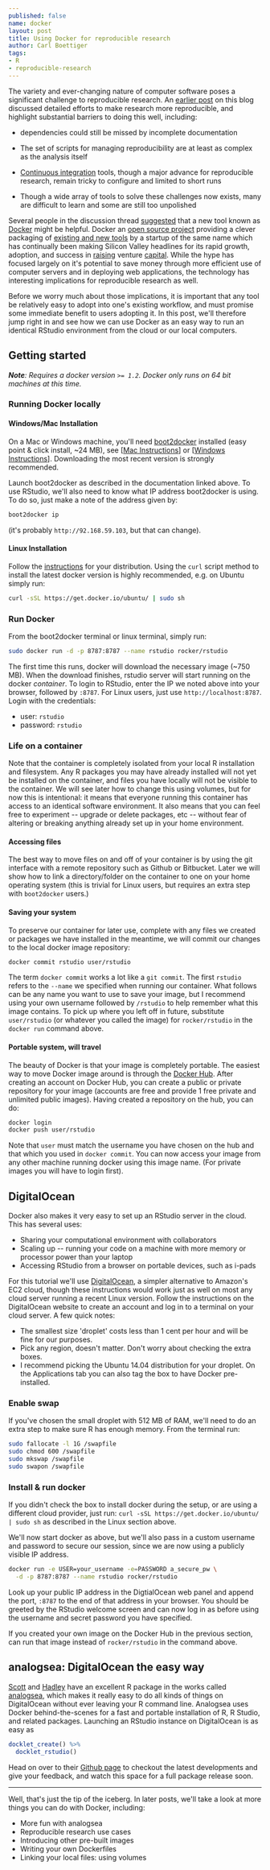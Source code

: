 ```yaml
---
published: false
name: docker
layout: post
title: Using Docker for reproducible research
author: Carl Boettiger
tags:
- R
- reproducible-research
---
```


The variety and ever-changing nature of computer software poses a
significant challenge to reproducible research.  An [earlier post](http://ropensci.org/blog/2014/06/09/reproducibility/)
on this blog discussed detailed efforts to make research more
reproducible, and highlight substantial barriers to doing this well,
including:

- dependencies could still be missed by incomplete documentation

- The set of scripts for managing reproducibility are at least as complex
as the analysis itself

- [Continuous integration](http://en.wikipedia.org/wiki/Continuous_integration) tools, though a major advance for reproducible research, remain tricky
to configure and limited to short runs

- Though a wide array of tools to solve these challenges now exists, many are difficult to learn and
some are still too unpolished

Several people in the discussion thread [suggested](http://disqus.com/embed/comments/?base=default&disqus_version=7ba1eb42&f=ropenscience&t_u=http%3A%2F%2Fropensci.org%2Fblog%2F2014%2F06%2F09%2Freproducibility%2F&t_d=Reproducible%20research%20is%20still%20a%20challenge&t_t=Reproducible%20research%20is%20still%20a%20challenge&s_o=default#) that a new tool known as
[Docker](https://www.docker.com/) might be helpful.  Docker an [open source project](https://github.com/docker/docker/blob/master/LICENSE)
providing a clever packaging of [existing and new tools](https://docs.docker.com/faq/#what-does-docker-add-to-just-plain-lxc)
by a startup of the same name which has continually been
making Silicon Valley headlines for its rapid growth, adoption, and
success in [raising](http://techcrunch.com/2014/01/21/docker-raises-15m-for-popular-open-source-platform-designed-for-developers-to-build-apps-in-the-cloud/) venture [capital](http://blogs.wsj.com/venturecapital/2014/09/16/sequoia-leads-40-million-round-for-docker-as-app-platform-takes-off/). While the hype has focused largely
on it's potential to save money through more efficient use of computer
servers and in deploying web applications, the technology has interesting
implications for reproducible research as well.

Before we worry much about those implications, it is important
that any tool be relatively easy to adopt into one's existing workflow,
and must promise some immediate benefit to users adopting it.  In this post,
we'll therefore jump right in and see how we can use Docker as an easy
way to run an identical RStudio environment from the cloud or our local
computers.


## Getting started

_**Note**: Requires a docker version `>= 1.2`.  Docker
only runs on 64 bit machines at this time._

### Running Docker locally ###

#### Windows/Mac Installation ####

On a Mac or Windows machine, you'll need [boot2docker](https://github.com/boot2docker/boot2docker)
installed (easy point & click install, ~24 MB), see
[[Mac Instructions](https://docs.docker.com/installation/mac/)] or
[[Windows Instructions](https://docs.docker.com/installation/windows/)].
Downloading the most recent version is strongly recommended.

Launch boot2docker as described in the documentation linked above.
To use RStudio, we'll also need to know what IP address boot2docker is
using. To do so, just make a note of the address given by:

```bash
boot2docker ip
```
(it's probably `http://92.168.59.103`, but that can change).


#### Linux Installation ####

Follow the [instructions](https://docs.docker.com/installation/) for
your distribution.  Using the `curl` script method to install the latest
docker version is highly recommended, e.g. on Ubuntu simply run:

```bash
curl -sSL https://get.docker.io/ubuntu/ | sudo sh
```

### Run Docker ###

From the boot2docker terminal or linux terminal, simply run:

```bash
sudo docker run -d -p 8787:8787 --name rstudio rocker/rstudio
```

The first time this runs, docker will download the necessary image (~750 MB). When the
download finishes, rstudio server will start running on the docker _container_.  To
login to RStudio, enter the IP we noted above into your browser, followed by `:8787`.
For Linux users, just use `http://localhost:8787`.  Login with the credentials:

- user: `rstudio`
- password: `rstudio`

### Life on a container ###

Note that the container is completely isolated from your local R installation
and filesystem.  Any R packages you may have already installed will not yet be installed
on the container, and files you have locally will not be visible to the container.
We will see later how to change this using volumes, but for now this is intentional:
it means that everyone running this container has access to an identical software
environment.  It also means that you can feel free to experiment -- upgrade or delete
packages, etc -- without fear of altering or breaking anything already set up in your
home environment.

#### Accessing files ####

The best way to move files on and off of your container is by using the git
interface with a remote repository such as Github or Bitbucket. Later we will
show how to link a directory/folder on the container to one on your home operating
system (this is trivial for Linux users, but requires an extra step with `boot2docker`
users.)

#### Saving your system ####

To preserve our container for later use, complete with any files we created or
packages we have installed in the meantime, we will commit our changes to
the local docker image repository:

```bash
docker commit rstudio user/rstudio
```

The term `docker commit` works a lot like a `git commit`.  The first `rstudio`
refers to the `--name` we specified when running our container.  What
follows can be any name you want to use to save your image, but I recommend
using your own username followed by `/rstudio` to help remember what
this image contains. To pick up where you left off in future, substitute
`user/rstudio` (or whatever you called the image) for `rocker/rstudio`
in the `docker run` command above.

#### Portable system, will travel ####

The beauty of Docker is that your image is completely portable. The
easiest way to move Docker image around is through the [Docker Hub](http://hub.docker.com).
After creating an account on Docker Hub, you can create a public or
private repository for your image (accounts are free and provide 1 free
private and unlimited public images).  Having created a repository on
the hub, you can do:

```bash
docker login
docker push user/rstudio
```

Note that `user` must match the username you have chosen on the hub
and that which you used in `docker commit`.  You can now access your
image from any other machine running docker using this image name.
(For private images you will have to login first).

## DigitalOcean ##

Docker also makes it very easy to set up an RStudio server in the cloud. This
has several uses:

- Sharing your computational environment with collaborators
- Scaling up -- running your code on a machine with more memory or processor power than your laptop
- Accessing RStudio from a browser on portable devices, such as i-pads

For this tutorial we'll use [DigitalOcean](http://digitalocean.com), a
simpler alternative to Amazon's EC2 cloud, though these instructions would
work just as well on most any cloud server running a recent Linux version.
Follow the instructions on the DigitalOcean website to create an account
and log in to a terminal on your cloud server. A few quick notes:

- The smallest size 'droplet' costs less than 1 cent per hour and will
  be fine for our purposes.
- Pick any region, doesn't matter. Don't worry about checking the
  extra boxes.
- I recommend picking the Ubuntu 14.04 distribution for your
  droplet. On the Applications tab you can also tag the box to have Docker
  pre-installed.

### Enable swap ###

If you've chosen the small droplet with 512 MB of RAM, we'll need to do an extra step
to make sure R has enough memory.  From the terminal run:

```bash
sudo fallocate -l 1G /swapfile
sudo chmod 600 /swapfile
sudo mkswap /swapfile
sudo swapon /swapfile
```

### Install & run docker ###

If you didn't check the box to install docker during the setup,
or are using a different cloud provider, just run: `curl -sSL
https://get.docker.io/ubuntu/ | sudo sh` as described in the Linux
section above.

We'll now start docker as above, but we'll also pass in a custom
username and password to secure our session, since we are now
using a publicly visible IP address.

```bash
docker run -e USER=your_username -e=PASSWORD a_secure_pw \
  -d -p 8787:8787 --name rstudio rocker/rstudio
```

Look up your public IP address in the DigtialOcean web panel and append
the port, `:8787` to the end of that address in your browser.  You should
be greeted by the RStudio welcome screen and can now log in as before
using the username and secret password you have specified.

If you created your own image on the Docker Hub in the previous
section, can run that image instead of `rocker/rstudio` in the
command above.


## analogsea: DigitalOcean the easy way ##

[Scott](http://scottchamberlain.info/) and [Hadley](http://had.co.nz/) have an excellent R package in the works called
[analogsea](https://github.com/sckott/analogsea), which makes it really easy to do all kinds of things on
DigitalOcean without ever leaving your R command line.  Analogsea uses
Docker behind-the-scenes for a fast and portable installation of R,
R Studio, and related packages. Launching an RStudio instance on
DigitalOcean is as easy as

```r
docklet_create() %>%
  docklet_rstudio()
```

Head on over to their [Github page](https://github.com/sckott/analogsea) to checkout the latest developments and
give your feedback, and watch this space for a full package release soon.


-------------------

Well, that's just the tip of the iceberg.  In later posts, we'll
take a look at more things you can do with Docker, including:

- More fun with analogsea
- Reproducible research use cases
- Introducing other pre-built images
- Writing your own Dockerfiles
- Linking your local files: using volumes


